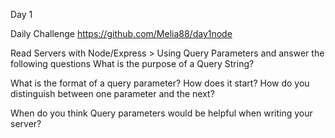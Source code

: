 Day 1

Daily Challenge https://github.com/Melia88/day1node

Read Servers with Node/Express > Using Query Parameters and answer the following questions
What is the purpose of a Query String?
>

What is the format of a query parameter? How does it start? How do you distinguish between one parameter and the next?
>

When do you think Query parameters would be helpful when writing your server?
>